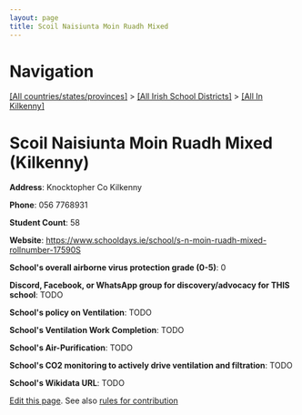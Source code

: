 ```yaml
---
layout: page
title: Scoil Naisiunta Moin Ruadh Mixed
---
```

# Navigation

[[All countries/states/provinces]](../../..) > [[All Irish School Districts]](../..) > [[All In Kilkenny]](..)

# Scoil Naisiunta Moin Ruadh Mixed (Kilkenny)

**Address**: Knocktopher Co Kilkenny

**Phone**: 056 7768931

**Student Count**: 58

**Website**: <https://www.schooldays.ie/school/s-n-moin-ruadh-mixed-rollnumber-17590S>

**School's overall airborne virus protection grade (0-5)**: 0

**Discord, Facebook, or WhatsApp group for discovery/advocacy for THIS school**: TODO

**School's policy on Ventilation**: TODO

**School's Ventilation Work Completion**: TODO

**School's Air-Purification**: TODO

**School's CO2 monitoring to actively drive ventilation and filtration**: TODO

**School's Wikidata URL**: TODO


[Edit this page](https://github.com/ventilate-schools/Ireland/edit/main/./Kilkenny/Scoil_Naisiunta_Moin_Ruadh_Mixed.md). See also [rules for contribution](../../../contribution-rules/)
